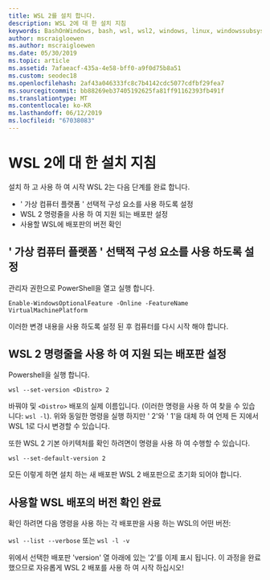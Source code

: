 ```yaml
---
title: WSL 2를 설치 합니다.
description: WSL 2에 대 한 설치 지침
keywords: BashOnWindows, bash, wsl, wsl2, windows, linux, windowssubsystem, ubuntu, debian, suse, windows 10 용 windows 하위 시스템에 설치
author: mscraigloewen
ms.author: mscraigloewen
ms.date: 05/30/2019
ms.topic: article
ms.assetid: 7afaeacf-435a-4e58-bff0-a9f0d75b8a51
ms.custom: seodec18
ms.openlocfilehash: 2af43a046333fc8c7b4142cdc5077cdfbf29fea7
ms.sourcegitcommit: bb88269eb37405192625fa81ff91162393fb491f
ms.translationtype: MT
ms.contentlocale: ko-KR
ms.lasthandoff: 06/12/2019
ms.locfileid: "67038083"
---
```

# <a name="installation-instructions-for-wsl-2"></a>WSL 2에 대 한 설치 지침

설치 하 고 사용 하 여 시작 WSL 2는 다음 단계를 완료 합니다.

- ' 가상 컴퓨터 플랫폼 ' 선택적 구성 요소를 사용 하도록 설정
- WSL 2 명령줄을 사용 하 여 지원 되는 배포판 설정
- 사용할 WSL에 배포판의 버전 확인

## <a name="enable-the-virtual-machine-platform-optional-component"></a>' 가상 컴퓨터 플랫폼 ' 선택적 구성 요소를 사용 하도록 설정

관리자 권한으로 PowerShell을 열고 실행 합니다.

`Enable-WindowsOptionalFeature -Online -FeatureName VirtualMachinePlatform`

이러한 변경 내용을 사용 하도록 설정 된 후 컴퓨터를 다시 시작 해야 합니다.

## <a name="set-a-distro-to-be-backed-by-wsl-2-using-the-command-line"></a>WSL 2 명령줄을 사용 하 여 지원 되는 배포판 설정

Powershell을 실행 합니다.

`wsl --set-version <Distro> 2`

바꿔야 및 `<Distro>` 배포의 실제 이름입니다. (이러한 명령을 사용 하 여 찾을 수 있습니다: `wsl -l`). 위와 동일한 명령을 실행 하지만 ' 2'와 ' 1'을 대체 하 여 언제 든 지에서 WSL 1로 다시 변경할 수 있습니다.

또한 WSL 2 기본 아키텍처를 확인 하려면이 명령을 사용 하 여 수행할 수 있습니다.

`wsl --set-default-version 2`

모든 이렇게 하면 설치 하는 새 배포판 WSL 2 배포판으로 초기화 되어야 합니다.

## <a name="finish-with-verifying-what-versions-of-wsl-your-distro-are-using"></a>사용할 WSL 배포의 버전 확인 완료

확인 하려면 다음 명령을 사용 하는 각 배포판을 사용 하는 WSL의 어떤 버전:

`wsl --list --verbose` 또는 `wsl -l -v`

위에서 선택한 배포판 'version' 열 아래에 있는 '2'를 이제 표시 됩니다. 이 과정을 완료 했으므로 자유롭게 WSL 2 배포를 사용 하 여 시작 하십시오! 